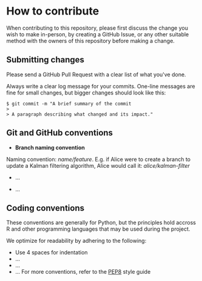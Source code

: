 # How to contribute

When contributing to this repository, please first discuss the change you wish to make in-person, by creating a GitHub Issue, or any other suitable method with the owners of this repository before making a change.

## Submitting changes

Please send a GitHub Pull Request with a clear list of what you've done. 

Always write a clear log message for your commits. One-line messages are fine for small changes, but bigger changes should look like this:

    $ git commit -m "A brief summary of the commit
    > 
    > A paragraph describing what changed and its impact."
    
## Git and GitHub conventions

* **Branch naming convention**

Naming convention: _name/feature_. E.g. if Alice were to create a branch to update a Kalman filtering algorithm, Alice would call it: _alice/kalman-filter_

* ... 

* ...

## Coding conventions

These conventions are generally for Python, but the principles hold accross R and other programming languages that may be used during the project.

We optimize for readability by adhering to the following:

* Use 4 spaces for indentation
* ...
* ... 
* ... For more conventions, refer to the [PEP8](https://www.python.org/dev/peps/pep-0008/) style guide

